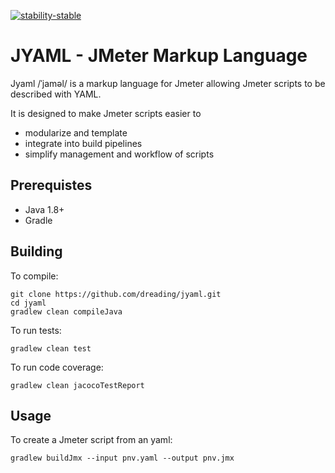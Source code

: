 [![stability-stable](https://img.shields.io/badge/stability-stable-green.svg)](https://github.com/emersion/stability-badges#stable)

# JYAML - JMeter Markup Language
 Jyaml /ˈjaməl/ is a markup language for Jmeter allowing Jmeter scripts to be described with YAML.

 It is designed to make Jmeter scripts easier to
 * modularize and template
 * integrate into build pipelines
 * simplify management and workflow of scripts

## Prerequistes

* Java 1.8+
* Gradle

## Building

To compile:
```
git clone https://github.com/dreading/jyaml.git
cd jyaml
gradlew clean compileJava
```

To run tests:
```
gradlew clean test
```

To run code coverage:
```
gradlew clean jacocoTestReport
```

## Usage
To create a Jmeter script from an yaml:
```
gradlew buildJmx --input pnv.yaml --output pnv.jmx
```
